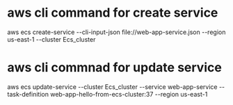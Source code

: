 # aws cli command for create service

aws ecs create-service --cli-input-json file://web-app-service.json --region us-east-1 --cluster Ecs_cluster


# aws cli commnad for update service

aws ecs update-service --cluster Ecs_cluster --service web-app-service --task-definition web-app-hello-from-ecs-cluster:37 --region us-east-1

